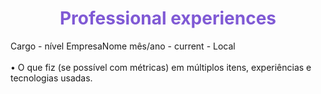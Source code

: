 <h1 align="center" style="color: #805ad5; font-weight: bold;">Professional experiences</h1>
Cargo - nível               EmpresaNome               mês/ano - current - Local
</br> </br>
•	O que fiz (se possível com métricas) em múltiplos itens, experiências e tecnologias usadas.
